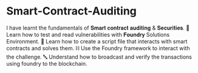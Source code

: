 # Smart-Contract-Auditing
 I have learnt the fundamentals of 𝐒𝐦𝐚𝐫𝐭 𝐜𝐨𝐧𝐭𝐫𝐚𝐜𝐭 𝐚𝐮𝐝𝐢𝐭𝐢𝐧𝐠 & 𝐒𝐞𝐜𝐮𝐫𝐢𝐭𝐢𝐞𝐬.
🤺 Learn how to test and read vulnerabilities with 𝐅𝐨𝐮𝐧𝐝𝐫𝐲 Solutions Environment.
📜 Learn how to create a script file that interacts with smart contracts and solves them.
⛓ Use the Foundry framework to interact with the challenge.
🔤 Understand how to broadcast and verify the transactions using foundry to the blockchain.
